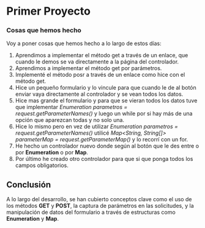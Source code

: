 # Primer Proyecto
### Cosas que hemos hecho
Voy a poner cosas que hemos hecho a lo largo de estos días:

1. Aprendimos a implementar el método get a través de un enlace, que cuando le demos se va directamente a la página del controlador.
2. Aprendimos a implementar el método get por parámetros.
3. Implementé el método posr a través de un enlace como hice con el método get.
4. Hice un pequeño formulario y lo vincule para que cuando le de al botón enviar vaya directamente al controlador y se vean todos los datos.
5. Hice mas grande el formulario y para que se vieran todos los datos tuve que implementar *Enumeration<String> parametros = request.getParameterNames()* y luego un while por si hay más de una opción que aparezcan todas y no solo una.
6. Hice lo mismo pero en vez de utilizar *Enumeration<String> parametros = request.getParameterNames()* utilicé *Map<String, String[]> parameterMap = request.getParameterMap()* y lo recorrí con un for.
7. He hecho un controlador nuevo donde según al botón que le des entre o por **Enumeration** o por **Map**.
8. Por último he creado otro controlador para que si que ponga todos los campos obligatorios.

## Conclusión

A lo largo del desarrollo, se han cubierto conceptos clave como el uso de los métodos **GET** y **POST**, la captura de parámetros en las solicitudes, y la manipulación de datos del formulario a través de estructuras como **Enumeration** y **Map**.
